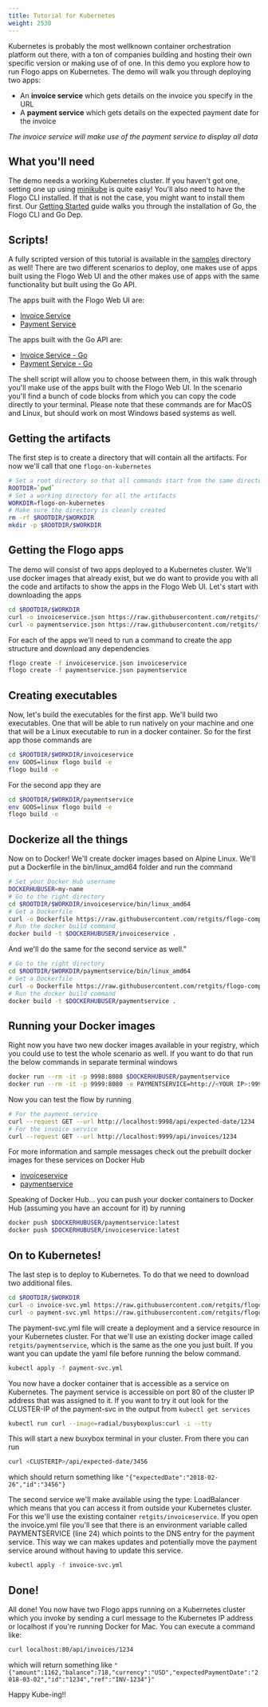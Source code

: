 ```yaml
---
title: Tutorial for Kubernetes
weight: 2530
---
```


Kubernetes is probably the most wellknown container orchestration platform out there, with a ton of companies building and hosting their own specific version or making use of of one. In this demo you explore how to run Flogo apps on Kubernetes. The demo will walk you through deploying two apps:

* An **invoice service** which gets details on the invoice you specify in the URL
* A **payment service** which gets details on the expected payment date for the invoice

_The invoice service will make use of the payment service to display all data_

## What you'll need
The demo needs a working Kubernetes cluster. If you haven't got one, setting one up using [minikube](https://github.com/kubernetes/minikube) is quite easy! You'll also need to have the Flogo CLI installed. If that is not the case, you might want to install them first. Our [Getting Started](https://github.com/TIBCOSoftware/flogo/blob/master/docs/content/getting-started/getting-started-cli.md) guide walks you through the installation of Go, the Flogo CLI and Go Dep.


## Scripts!
A fully scripted version of this tutorial is available in the [samples](https://github.com/TIBCOSoftware/flogo/tree/master/samples/kubernetes) directory as well! There are two different scenarios to deploy, one makes use of apps built using the Flogo Web UI and the other makes use of apps with the same functionality but built using the Go API.

The apps built with the Flogo Web UI are:

* [Invoice Service](https://github.com/retgits/flogo-components/tree/master/apps/invoiceservice)
* [Payment Service](https://github.com/retgits/flogo-components/tree/master/apps/paymentservice)

The apps built with the Go API are:

* [Invoice Service - Go](https://github.com/retgits/flogo-components/tree/master/apps/invoiceservice-go)
* [Payment Service - Go](https://github.com/retgits/flogo-components/tree/master/apps/paymentservice-go)

The shell script will allow you to choose between them, in this walk through you'll make use of the apps built with the Flogo Web UI. In the scenario you'll find a bunch of code blocks from which you can copy the code directly to your terminal. Please note that these commands are for MacOS and Linux, but should work on most Windows based systems as well.

## Getting the artifacts
The first step is to create a directory that will contain all the artifacts. For now we'll call that one `flogo-on-kubernetes`

```bash
# Set a root directory so that all commands start from the same directory
ROOTDIR=`pwd`
# Set a working directory for all the artifacts
WORKDIR=flogo-on-kubernetes
# Make sure the directory is cleanly created
rm -rf $ROOTDIR/$WORKDIR
mkdir -p $ROOTDIR/$WORKDIR
```

## Getting the Flogo apps
The demo will consist of two apps deployed to a Kubernetes cluster. We'll use docker images that already exist, but we do want to provide you with all the code and artifacts to show the apps in the Flogo Web UI. Let's start with downloading the apps
```bash
cd $ROOTDIR/$WORKDIR
curl -o invoiceservice.json https://raw.githubusercontent.com/retgits/flogo-components/master/apps/invoiceservice/invoiceservice.json
curl -o paymentservice.json https://raw.githubusercontent.com/retgits/flogo-components/master/apps/paymentservice/paymentservice.json
```

For each of the apps we'll need to run a command to create the app structure and download any dependencies
```bash
flogo create -f invoiceservice.json invoiceservice
flogo create -f paymentservice.json paymentservice
```

## Creating executables
Now, let's build the executables for the first app. We'll build two executables. One that will be able to run natively on your machine and one that will be a Linux executable to run in a docker container. So for the first app those commands are
```bash
cd $ROOTDIR/$WORKDIR/invoiceservice
env GOOS=linux flogo build -e
flogo build -e
```

For the second app they are
```bash
cd $ROOTDIR/$WORKDIR/paymentservice
env GOOS=linux flogo build -e
flogo build -e
```

## Dockerize all the things
Now on to Docker! We'll create docker images based on Alpine Linux. We'll put a Dockerfile in the bin/linux_amd64 folder and run the command
```bash
# Set your Docker Hub username
DOCKERHUBUSER=my-name
# Go to the right directory
cd $ROOTDIR/$WORKDIR/invoiceservice/bin/linux_amd64
# Get a Dockerfile
curl -o Dockerfile https://raw.githubusercontent.com/retgits/flogo-components/master/apps/invoiceservice/Dockerfile
# Run the docker build command
docker build -t $DOCKERHUBUSER/invoiceservice .
```

And we'll do the same for the second service as well."
```bash
# Go to the right directory
cd $ROOTDIR/$WORKDIR/paymentservice/bin/linux_amd64
# Get a Dockerfile
curl -o Dockerfile https://raw.githubusercontent.com/retgits/flogo-components/master/apps/paymentservice/Dockerfile
# Run the docker build command
docker build -t $DOCKERHUBUSER/paymentservice .
```

## Running your Docker images
Right now you have two new docker images available in your registry, which you could use to test the whole scenario as well. If you want to do that run the below commands in separate terminal windows
```bash
docker run --rm -it -p 9998:8080 $DOCKERHUBUSER/paymentservice
docker run --rm -it -p 9999:8080 -e PAYMENTSERVICE=http://<YOUR IP>:9998/api/expected-date/:id $DOCKERHUBUSER/invoiceservice"
```

Now you can test the flow by running
```bash
# For the payment service
curl --request GET --url http://localhost:9998/api/expected-date/1234
# For the invoice service
curl --request GET --url http://localhost:9999/api/invoices/1234
```

For more information and sample messages check out the prebuilt docker images for these services on Docker Hub

* [invoiceservice](https://hub.docker.com/r/retgits/invoiceservice/)
* [paymentservice](https://hub.docker.com/r/retgits/paymentservice/)

Speaking of Docker Hub... you can push your docker containers to Docker Hub (assuming you have an account for it) by running
```bash
docker push $DOCKERHUBUSER/paymentservice:latest
docker push $DOCKERHUBUSER/invoiceservice:latest
```

## On to Kubernetes!
The last step is to deploy to Kubernetes. To do that we need to download two additional files.
```bash
cd $ROOTDIR/$WORKDIR
curl -o invoice-svc.yml https://raw.githubusercontent.com/retgits/flogo-components/master/apps/invoiceservice/invoice-svc.yml
curl -o payment-svc.yml https://raw.githubusercontent.com/retgits/flogo-components/master/apps/paymentservice/payment-svc.yml
```

The payment-svc.yml file will create a deployment and a service resource in your Kubernetes cluster. For that we'll use an existing docker image called `retgits/paymentservice`, which is the same as the one you just built. If you want you can update the yaml file before running the below command.
```bash
kubectl apply -f payment-svc.yml
```

You now have a docker container that is accessible as a service on Kubernetes. The payment service is accessible on port 80 of the cluster IP address that was assigned to it. If you want to try it out look for the CLUSTER-IP of the payment-svc in the output from `kubectl get services`
```bash
kubectl run curl --image=radial/busyboxplus:curl -i --tty
```

This will start a new buxybox terminal in your cluster. From there you can run 
```bash
curl <CLUSTERIP>/api/expected-date/3456
```

which should return something like `"{"expectedDate":"2018-02-26","id":"3456"}`

The second service we'll make available using the type: LoadBalancer which means that you can access it from outside your Kubernetes cluster. For this we'll use the existing container `retgits/invoiceservice`. If you open the invoice.yml file you'll see that there is an environment variable called PAYMENTSERVICE (line 24) which points to the DNS entry for the payment service. This way we can makes updates and potentially move the payment service around without having to update this service.
```bash
kubectl apply -f invoice-svc.yml
```

## Done!
All done! You now have two Flogo apps running on a Kubernetes cluster which you invoke by sending a curl message to the Kubernetes IP address or localhost if you're running Docker for Mac. You can execute a command like:
```bash
curl localhost:80/api/invoices/1234
```
which will return something like `"{"amount":1162,"balance":718,"currency":"USD","expectedPaymentDate":"2018-03-02","id":"1234","ref":"INV-1234"}"`

Happy Kube-ing!!
